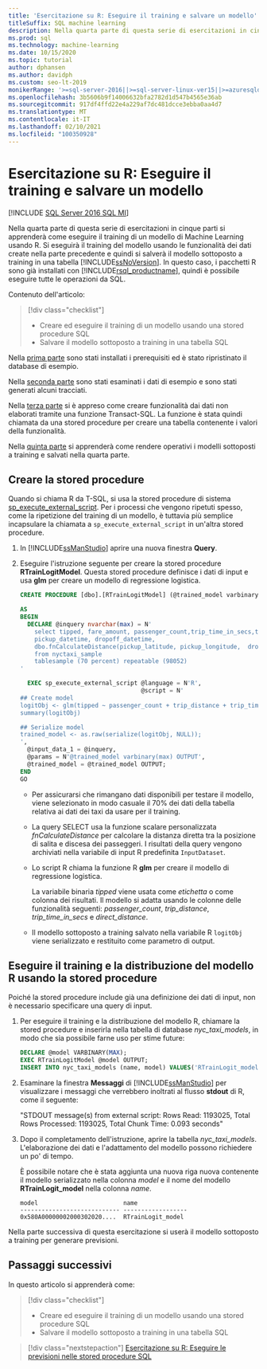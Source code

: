 ```yaml
---
title: 'Esercitazione su R: Eseguire il training e salvare un modello'
titleSuffix: SQL machine learning
description: Nella quarta parte di questa serie di esercitazioni in cinque parti si eseguirà il training e il salvataggio di un modello in R usando Transact-SQL in SQL Server con il Machine Learning di SQL.
ms.prod: sql
ms.technology: machine-learning
ms.date: 10/15/2020
ms.topic: tutorial
author: dphansen
ms.author: davidph
ms.custom: seo-lt-2019
monikerRange: '>=sql-server-2016||>=sql-server-linux-ver15||>=azuresqldb-mi-current'
ms.openlocfilehash: 3b5606b9f14006632bfa2782d1d547b4565e36ab
ms.sourcegitcommit: 917df4ffd22e4a229af7dc481dcce3ebba0aa4d7
ms.translationtype: MT
ms.contentlocale: it-IT
ms.lasthandoff: 02/10/2021
ms.locfileid: "100350928"
---
```

# <a name="r-tutorial-train-and-save-model"></a>Esercitazione su R: Eseguire il training e salvare un modello
[!INCLUDE [SQL Server 2016 SQL MI](../../includes/applies-to-version/sqlserver2016-asdbmi.md)]

Nella quarta parte di questa serie di esercitazioni in cinque parti si apprenderà come eseguire il training di un modello di Machine Learning usando R. Si eseguirà il training del modello usando le funzionalità dei dati create nella parte precedente e quindi si salverà il modello sottoposto a training in una tabella [!INCLUDE[ssNoVersion](../../includes/ssnoversion-md.md)]. In questo caso, i pacchetti R sono già installati con [!INCLUDE[rsql_productname](../../includes/rsql-productname-md.md)], quindi è possibile eseguire tutte le operazioni da SQL.

Contenuto dell'articolo:

> [!div class="checklist"]
> + Creare ed eseguire il training di un modello usando una stored procedure SQL
> + Salvare il modello sottoposto a training in una tabella SQL

Nella [prima parte](r-taxi-classification-introduction.md) sono stati installati i prerequisiti ed è stato ripristinato il database di esempio.

Nella [seconda parte](r-taxi-classification-explore-data.md) sono stati esaminati i dati di esempio e sono stati generati alcuni tracciati.

Nella [terza parte](r-taxi-classification-create-features.md) si è appreso come creare funzionalità dai dati non elaborati tramite una funzione Transact-SQL. La funzione è stata quindi chiamata da una stored procedure per creare una tabella contenente i valori della funzionalità.

Nella [quinta parte](r-taxi-classification-deploy-model.md) si apprenderà come rendere operativi i modelli sottoposti a training e salvati nella quarta parte.

## <a name="create-the-stored-procedure"></a>Creare la stored procedure

Quando si chiama R da T-SQL, si usa la stored procedure di sistema [sp_execute_external_script](../../relational-databases/system-stored-procedures/sp-execute-external-script-transact-sql.md). Per i processi che vengono ripetuti spesso, come la ripetizione del training di un modello, è tuttavia più semplice incapsulare la chiamata a `sp_execute_external_script` in un'altra stored procedure.

1. In [!INCLUDE[ssManStudio](../../includes/ssmanstudio-md.md)] aprire una nuova finestra **Query**.

2. Eseguire l'istruzione seguente per creare la stored procedure **RTrainLogitModel**. Questa stored procedure definisce i dati di input e usa **glm** per creare un modello di regressione logistica.

   ```sql
   CREATE PROCEDURE [dbo].[RTrainLogitModel] (@trained_model varbinary(max) OUTPUT)
   
   AS
   BEGIN
     DECLARE @inquery nvarchar(max) = N'
       select tipped, fare_amount, passenger_count,trip_time_in_secs,trip_distance,
       pickup_datetime, dropoff_datetime,
       dbo.fnCalculateDistance(pickup_latitude, pickup_longitude,  dropoff_latitude, dropoff_longitude) as direct_distance
       from nyctaxi_sample
       tablesample (70 percent) repeatable (98052)
   '
   
     EXEC sp_execute_external_script @language = N'R',
                                     @script = N'
   ## Create model
   logitObj <- glm(tipped ~ passenger_count + trip_distance + trip_time_in_secs + direct_distance, data = InputDataSet, family = binomial)
   summary(logitObj)
   
   ## Serialize model 
   trained_model <- as.raw(serialize(logitObj, NULL));
   ',
     @input_data_1 = @inquery,
     @params = N'@trained_model varbinary(max) OUTPUT',
     @trained_model = @trained_model OUTPUT; 
   END
   GO
   ```

   + Per assicurarsi che rimangano dati disponibili per testare il modello, viene selezionato in modo casuale il 70% dei dati della tabella relativa ai dati dei taxi da usare per il training.

   + La query SELECT usa la funzione scalare personalizzata *fnCalculateDistance* per calcolare la distanza diretta tra la posizione di salita e discesa dei passeggeri. I risultati della query vengono archiviati nella variabile di input R predefinita `InputDataset`.
  
   + Lo script R chiama la funzione R **glm** per creare il modello di regressione logistica.
  
     La variabile binaria _tipped_ viene usata come *etichetta* o come colonna dei risultati. Il modello si adatta usando le colonne delle funzionalità seguenti:  _passenger_count_, _trip_distance_, _trip_time_in_secs_ e _direct_distance_.
  
   + Il modello sottoposto a training salvato nella variabile R `logitObj` viene serializzato e restituito come parametro di output.

## <a name="train-and-deploy-the-r-model-using-the-stored-procedure"></a>Eseguire il training e la distribuzione del modello R usando la stored procedure

Poiché la stored procedure include già una definizione dei dati di input, non è necessario specificare una query di input.

1. Per eseguire il training e la distribuzione del modello R, chiamare la stored procedure e inserirla nella tabella di database _nyc_taxi_models_, in modo che sia possibile farne uso per stime future:

   ```sql
   DECLARE @model VARBINARY(MAX);
   EXEC RTrainLogitModel @model OUTPUT;
   INSERT INTO nyc_taxi_models (name, model) VALUES('RTrainLogit_model', @model);
   ```

2. Esaminare la finestra **Messaggi** di [!INCLUDE[ssManStudio](../../includes/ssmanstudio-md.md)] per visualizzare i messaggi che verrebbero inoltrati al flusso **stdout** di R, come il seguente: 

   "STDOUT message(s) from external script: Rows Read: 1193025, Total Rows Processed: 1193025, Total Chunk Time: 0.093 seconds"

3. Dopo il completamento dell'istruzione, aprire la tabella *nyc_taxi_models*. L'elaborazione dei dati e l'adattamento del modello possono richiedere un po' di tempo.

   È possibile notare che è stata aggiunta una nuova riga nuova contenente il modello serializzato nella colonna _model_ e il nome del modello **RTrainLogit_model** nella colonna _name_.

   ```text
   model                        name
   ---------------------------- ------------------
   0x580A00000002000302020....  RTrainLogit_model
   ```

Nella parte successiva di questa esercitazione si userà il modello sottoposto a training per generare previsioni.

## <a name="next-steps"></a>Passaggi successivi

In questo articolo si apprenderà come:

> [!div class="checklist"]
> + Creare ed eseguire il training di un modello usando una stored procedure SQL
> + Salvare il modello sottoposto a training in una tabella SQL

> [!div class="nextstepaction"]
> [Esercitazione su R: Eseguire le previsioni nelle stored procedure SQL](r-taxi-classification-deploy-model.md)
